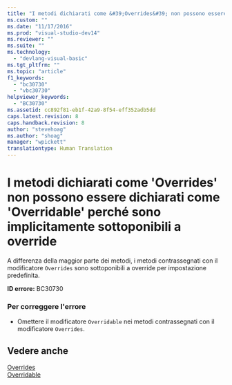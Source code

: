 ```yaml
---
title: "I metodi dichiarati come &#39;Overrides&#39; non possono essere dichiarati come &#39;Overridable&#39; perch&#233; sono implicitamente sottoponibili a override | Microsoft Docs"
ms.custom: ""
ms.date: "11/17/2016"
ms.prod: "visual-studio-dev14"
ms.reviewer: ""
ms.suite: ""
ms.technology: 
  - "devlang-visual-basic"
ms.tgt_pltfrm: ""
ms.topic: "article"
f1_keywords: 
  - "bc30730"
  - "vbc30730"
helpviewer_keywords: 
  - "BC30730"
ms.assetid: cc892f81-eb1f-42a9-8f54-eff352adb5dd
caps.latest.revision: 8
caps.handback.revision: 8
author: "stevehoag"
ms.author: "shoag"
manager: "wpickett"
translationtype: Human Translation
---
```

# I metodi dichiarati come &#39;Overrides&#39; non possono essere dichiarati come &#39;Overridable&#39; perch&#233; sono implicitamente sottoponibili a override
A differenza della maggior parte dei metodi, i metodi contrassegnati con il modificatore `Overrides` sono sottoponibili a override per impostazione predefinita.  
  
 **ID errore:** BC30730  
  
### Per correggere l'errore  
  
-   Omettere il modificatore `Overridable` nei metodi contrassegnati con il modificatore `Overrides`.  
  
## Vedere anche  
 [Overrides](../../visual-basic/language-reference/modifiers/overrides.md)   
 [Overridable](../../visual-basic/language-reference/modifiers/overridable.md)
